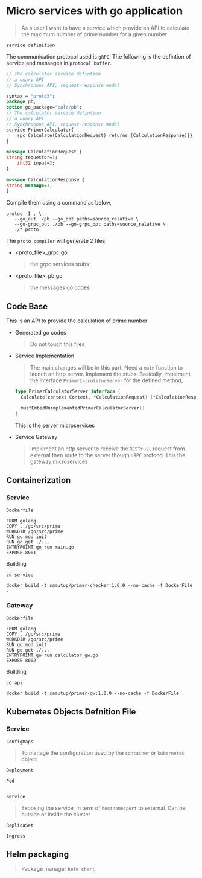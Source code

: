 # Micro services with go application
> As a user I want to have a service which provide an API to calculate the maximum number of prime number for a given number

`service definition`

The communication protocol used is `gRPC`.
The following is the defintion of service and messages in  `protocol buffer`.

```proto
// The calculator service defintion
// a unary API
// Synchronous API, request-response model

syntax = "proto3";
package pb;
option go_package="calc/pb";
// The calculator service defintion
// a unary API
// Synchronous API, request-response model
service PrimerCalculator{
    rpc Calculate(CalculationRequest) returns (CalculationResponse){}
}

message CalculationRequest {
string requestor=1;
    int32 input=2;
}

message CalculationResponse {
string message=1;
}
```
Compile them using a command as below,

```shell
protoc -I . \
   --go_out ./pb --go_opt paths=source_relative \
   --go-grpc_out ./pb --go-grpc_opt paths=source_relative \
   ./*.proto
```
The `proto compiler` will generate 2 files,
* <proto_file>_grpc.go
  > the grpc services stubs
* <proto_file>_pb.go
  > the messages go codes


## Code Base
This is an API to provide the calculation of prime number
* Generated go codes
  > Do not touch this files
* Service Implementation
  > The main changes will be in this part. Need a `main` function to launch an http server. 
  > Implement the stubs. Basically, implement the interface `PrimerCalculatorServer` for the defined method,
  ```go
  type PrimerCalculatorServer interface {
	Calculate(context.Context, *CalculationRequest) (*CalculationResponse, error)

	mustEmbedUnimplementedPrimerCalculatorServer()
  }
  ```
  This is the server microservices


* Service Gateway
  > Implement an http server to receive the `RESTfull` request from external then route to the server though `gRPC` protocol
  This the gateway microservices

## Containerization
### Service
`Dockerfile`
```docker
FROM golang
COPY . /go/src/prime
WORKDIR /go/src/prime
RUN go mod init
RUN go get ./...
ENTRYPOINT go run main.go
EXPOSE 8001
```
Building

```shell
cd service

docker build -t samutup/primer-checker:1.0.0 --no-cache -f DockerFile .
```

### Gateway
`Dockerfile`
```docker
FROM golang
COPY . /go/src/prime
WORKDIR /go/src/prime
RUN go mod init
RUN go get ./...
ENTRYPOINT go run calculator_gw.go
EXPOSE 8002
```
Building

```shell
cd api

docker build -t samutup/primer-gw:1.0.0 --no-cache -f DockerFile .
```

## Kubernetes Objects Defnition File

### Service
`ConfigMaps`
> To manage the configuration used by the `container` or `kubernetes` object

`Deployment`

`Pod`
```yaml

```

`Service`
> Exposing the service, in term of `hostname:port` to external. Can be outside or inside the cluster


`ReplicaSet`

`Ingress`


## Helm packaging
> Package manager
`helm chart`


